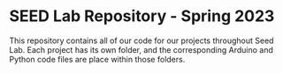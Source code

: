 # SEED Lab Repository - Spring 2023

This repository contains all of our code for our projects throughout Seed Lab. Each project has its own folder, and the corresponding Arduino and Python code files are place within those folders. 
